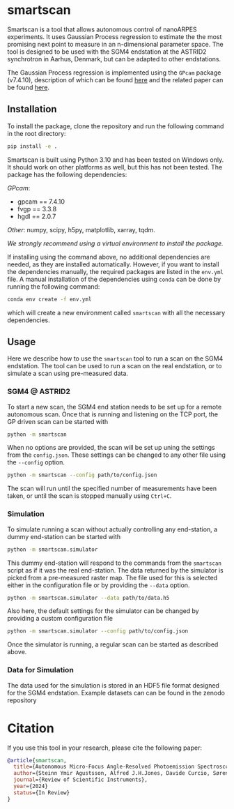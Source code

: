 
# smartscan

Smartscan is a tool that allows autonomous control of nanoARPES experiments.
It uses Gaussian Process regression to estimate the the most promising next
point to measure in an n-dimensional parameter space. The tool is designed to
be used with the SGM4 endstation at the ASTRID2 synchrotron in Aarhus, Denmark,
but can be adapted to other endstations.

The Gaussian Process regression is implemented using the `GPcam` package (v7.4.10), description of
which can be found [here](https://gpcam.lbl.gov/) and the related paper can be found [here](https://www.nature.com/articles/s42254-021-00345-y).

## Installation

To install the package, clone the repository and run the following command in
the root directory:

```bash
pip install -e .
```

Smartscan is built using Python 3.10 and has been tested on Windows only. It should work on other platforms as well, but this has not been tested. The package has the following dependencies:

*GPcam*:
  - gpcam == 7.4.10
  - fvgp == 3.3.8
  - hgdl == 2.0.7

*Other*:
numpy, scipy, h5py, matplotlib, xarray, tqdm.

*We strongly recommend using a virtual environment to install the package.*

If installing using the command above, no additional dependencies are needed, as they are
installed automatically. 
However, if you want to install the dependencies manually, the required packages are listed in the 
`env.yml` file. A manual installation of the dependencies using `conda` can be done by running the following
command:

```bash
conda env create -f env.yml
```

which will create a new environment called `smartscan` with all the necessary
dependencies.

## Usage

Here we describe how to use the `smartscan` tool to run a scan on the SGM4 endstation.
The tool can be used to run a scan on the real endstation, or to simulate a scan using
pre-measured data.

### SGM4 @ ASTRID2

To start a new scan, the SGM4 end station needs to be set up for a remote autonomous scan. 
Once that is running and listening on the TCP port, the GP driven scan can be started with
```bash
python -m smartscan
```
When no options are provided, the scan will be set up uning the settings from the 
`config.json`. These settings can be changed to any other file using the `--config` option.
```bash
python -m smartscan --config path/to/config.json
```

The scan will run until the specified number of measurements have been taken, or 
until the scan is stopped manually using `Ctrl+C`.

### Simulation

To simulate running a scan without actually controlling any end-station, a dummy end-station
can be started with
```bash
python -m smartscan.simulator
```
This dummy end-station will respond to the commands from the `smartscan` script as if it was
the real end-station. The data returned by the simulator is picked from a pre-measured raster map.
The file used for this is selected either in the configuration file or by providing the `--data` option.
```bash
python -m smartscan.simulator --data path/to/data.h5
```
Also here, the default settings for the simulator can be changed by providing a custom configuration 
file
```bash
python -m smartscan.simulator --config path/to/config.json
```
Once the simulator is running, a regular scan can be started as described above.

### Data for Simulation

The data used for the simulation is stored in an HDF5 file format designed for the SGM4 endstation.
Example datasets can can be found in the zenodo repository 
 <!-- [![DOI](https://zenodo.org/badge/DOI/10.5281/zenodo.5550004.svg)](https://doi.org/10.5281/zenodo.5550004). -->

<!-- ## Configuration

The configuration file is a YAML file that contains all the settings for the scan.
The following settings are available: -->

# Citation

If you use this tool in your research, please cite the following paper:

```bibtex
@article{smartscan,
  title={Autonomous Micro-Focus Angle-Resolved Photoemission Spectroscopy},
  author={Steinn Ymir Agustsson, Alfred J.H.Jones, Davide Curcio, Søren Ulstrup, Jill Miwa, Davide Mottin, Panagiotis Karras and Philip Hofmann},
  journal={Review of Scientific Instruments},
  year={2024}
  status={In Review}
}
```

